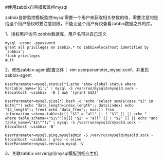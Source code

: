 #使用zabbix自带模板监控mysql

zabbix自带监控模板监控mysql需要一个用户来获取相关参数的值，需要注意的是给这个用户授权时要注意权限，不能让这个用户有权查看zabbix数据之外的库。

1、授权用户访问 zabbix数据库，用户名可以自己定义

    mysql -uroot -ppassword
    grant all privileges on zabbix.* to zabbix@localhost identified by 'zabbix';
    flush privileges
    quit

2、修改zabbix-agent配置文件： vim userparameter_mysql.conf，并重启zabbix-agent

    UserParameter=mysql.status[*],echo "show global status where Variable_name='$1';" | mysql -S /var/run/mysqld/mysqld.sock -hlocalhost -uzabbix  -N | awk '{print $$2}'
    
    UserParameter=mysql.size[*],bash -c 'echo "select sum($(case "$3" in both|"") echo "data_length+index_length";; data|index) echo "$3_length";; free) echo "data_free";; esac)) from information_schema.tables$([[ "$1" = "all" || ! "$1" ]] || echo " where table_schema=\"$1\"")$([[ "$2" = "all" || ! "$2" ]] || echo "and table_name=\"$2\"");" | mysql -S /var/run/mysqld/mysqld.sock -hlocalhost -uzabbix -N'
    
    UserParameter=mysql.ping,mysqladmin -S /var/run/mysqld/mysqld.sock -hlocalhost -uzabbix | grep -c alive
    UserParameter=mysql.version,mysql -V

3、关联zabbix server自带mysql模版到相应主机


